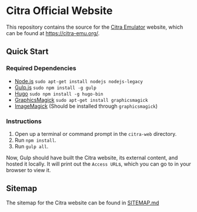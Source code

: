 # Citra Official Website

This repository contains the source for the [Citra Emulator](https://github.com/citra-emu/citra) website, which can be found at https://citra-emu.org/.

## Quick Start

### Required Dependencies
- [Node.js](https://nodejs.org) `sudo apt-get install nodejs nodejs-legacy`
- [Gulp.js](http://gulpjs.com) `sudo npm install -g gulp`
- [Hugo](https://gohugo.io/) `sudo npm install -g hugo-bin`
- [GraphicsMagick](http://www.graphicsmagick.org/) `sudo apt-get install graphicsmagick`
- [ImageMagick](https://www.imagemagick.org) (Should be installed through `graphicsmagick`)

### Instructions
1. Open up a terminal or command prompt in the `citra-web` directory.
2. Run `npm install`.
3. Run `gulp all`.

Now, Gulp should have built the Citra website, its external content, and hosted it locally. 
It will print out the `Access URL`s, which you can go to in your browser to view it.

## Sitemap
The sitemap for the Citra website can be found in [SITEMAP.md](SITEMAP.md)
